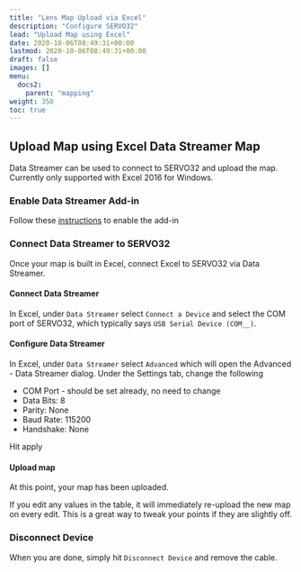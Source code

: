 ```yaml
---
title: "Lens Map Upload via Excel"
description: "Configure SERVO32"
lead: "Upload Map using Excel"
date: 2020-10-06T08:49:31+00:00
lastmod: 2020-10-06T08:49:31+00:00
draft: false
images: []
menu:
  docs2:
    parent: "mapping"
weight: 350
toc: true
---
```


## Upload Map using Excel Data Streamer Map

Data Streamer can be used to connect to SERVO32 and upload the map. Currently only supported with Excel 2016 for Windows.

### Enable Data Streamer Add-in

Follow these [instructions](https://support.microsoft.com/en-us/office/enable-the-data-streamer-add-in-70052b28-3b00-41e7-8ab6-8a9f142dffeb) to enable the add-in

### Connect Data Streamer to SERVO32

Once your map is built in Excel, connect Excel to SERVO32 via Data Streamer.

#### Connect Data Streamer

In Excel, under ```Data Streamer``` select ```Connect a Device``` and select the COM port of SERVO32, which typically says ```USB Serial Device (COM__)```.

#### Configure Data Streamer

In Excel, under ```Data Streamer``` select ```Advanced``` which will open the Advanced - Data Streamer dialog. Under the Settings tab, change the following

- COM Port - should be set already, no need to change
- Data Bits: 8
- Parity: None
- Baud Rate: 115200
- Handshake: None

Hit apply

#### Upload map

At this point, your map has been uploaded.

If you edit any values in the table, it will immediately re-upload the new map on every edit. This is a great way to tweak your points if they are slightly off.

### Disconnect Device

When you are done, simply hit ```Disconnect Device``` and remove the cable.
